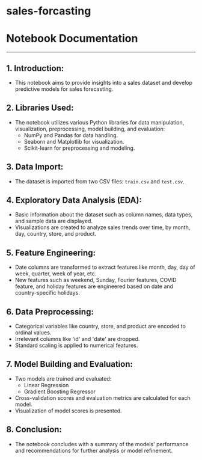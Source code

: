 # sales-forcasting

# Notebook Documentation

---

## 1. Introduction:
   - This notebook aims to provide insights into a sales dataset and develop predictive models for sales forecasting.

## 2. Libraries Used:
   - The notebook utilizes various Python libraries for data manipulation, visualization, preprocessing, model building, and evaluation:
     - NumPy and Pandas for data handling.
     - Seaborn and Matplotlib for visualization.
     - Scikit-learn for preprocessing and modeling.

## 3. Data Import:
   - The dataset is imported from two CSV files: `train.csv` and `test.csv`.

## 4. Exploratory Data Analysis (EDA):
   - Basic information about the dataset such as column names, data types, and sample data are displayed.
   - Visualizations are created to analyze sales trends over time, by month, day, country, store, and product.

## 5. Feature Engineering:
   - Date columns are transformed to extract features like month, day, day of week, quarter, week of year, etc.
   - New features such as weekend, Sunday, Fourier features, COVID feature, and holiday features are engineered based on date and country-specific holidays.

## 6. Data Preprocessing:
   - Categorical variables like country, store, and product are encoded to ordinal values.
   - Irrelevant columns like 'id' and 'date' are dropped.
   - Standard scaling is applied to numerical features.

## 7. Model Building and Evaluation:
   - Two models are trained and evaluated:
     - Linear Regression
     - Gradient Boosting Regressor
   - Cross-validation scores and evaluation metrics are calculated for each model.
   - Visualization of model scores is presented.

## 8. Conclusion:
   - The notebook concludes with a summary of the models' performance and recommendations for further analysis or model refinement.
